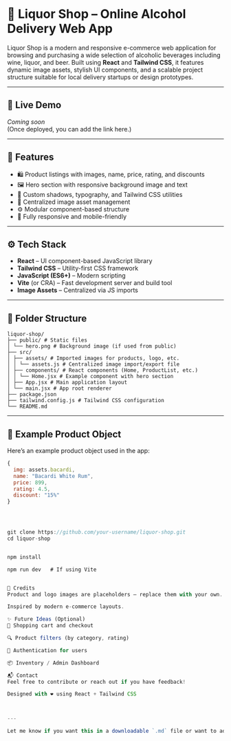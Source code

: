 # 🍷 Liquor Shop – Online Alcohol Delivery Web App

Liquor Shop is a modern and responsive e-commerce web application for browsing and purchasing a wide selection of alcoholic beverages including wine, liquor, and beer. Built using **React** and **Tailwind CSS**, it features dynamic image assets, stylish UI components, and a scalable project structure suitable for local delivery startups or design prototypes.

---

## 🚀 Live Demo

_Coming soon_  
(Once deployed, you can add the link here.)

---

## 🧠 Features

- 🛍️ Product listings with images, name, price, rating, and discounts
- 🖼️ Hero section with responsive background image and text
- 🎨 Custom shadows, typography, and Tailwind CSS utilities
- 💼 Centralized image asset management
- ⚙️ Modular component-based structure
- 📱 Fully responsive and mobile-friendly

---

## ⚙️ Tech Stack

- **React** – UI component-based JavaScript library
- **Tailwind CSS** – Utility-first CSS framework
- **JavaScript (ES6+)** – Modern scripting
- **Vite** (or CRA) – Fast development server and build tool
- **Image Assets** – Centralized via JS imports

---

## 🧱 Folder Structure

```
liquor-shop/
├── public/ # Static files
│ └── hero.png # Background image (if used from public)
├── src/
│ ├── assets/ # Imported images for products, logo, etc.
│ │ └── assets.js # Centralized image import/export file
│ ├── components/ # React components (Home, ProductList, etc.)
│ │ └── Home.jsx # Example component with hero section
│ ├── App.jsx # Main application layout
│ └── main.jsx # App root renderer
├── package.json
├── tailwind.config.js # Tailwind CSS configuration
└── README.md
```

---

## 🧾 Example Product Object

Here’s an example product object used in the app:

```js
{
  img: assets.bacardi,
  name: "Bacardi White Rum",
  price: 899,
  rating: 4.5,
  discount: "15%"
}




git clone https://github.com/your-username/liquor-shop.git
cd liquor-shop


npm install

npm run dev   # If using Vite


🙏 Credits
Product and logo images are placeholders – replace them with your own.

Inspired by modern e-commerce layouts.

✨ Future Ideas (Optional)
🛒 Shopping cart and checkout

🔍 Product filters (by category, rating)

🔐 Authentication for users

📦 Inventory / Admin Dashboard

📬 Contact
Feel free to contribute or reach out if you have feedback!

Designed with ❤️ using React + Tailwind CSS



---

Let me know if you want this in a downloadable `.md` file or want to add deploy instructions for **Netlify**, **Vercel**, or **GitHub Pages**.
```
